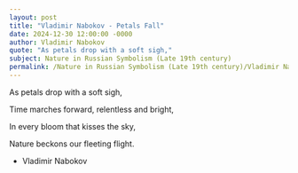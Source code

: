 ```yaml
---
layout: post
title: "Vladimir Nabokov - Petals Fall"
date: 2024-12-30 12:00:00 -0000
author: Vladimir Nabokov
quote: "As petals drop with a soft sigh,"
subject: Nature in Russian Symbolism (Late 19th century)
permalink: /Nature in Russian Symbolism (Late 19th century)/Vladimir Nabokov/Vladimir Nabokov - Petals Fall
---
```


As petals drop with a soft sigh,

Time marches forward, relentless and bright,

In every bloom that kisses the sky,

Nature beckons our fleeting flight.


- Vladimir Nabokov
